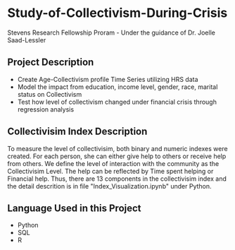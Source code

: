 # Study-of-Collectivism-During-Crisis
Stevens Research Fellowship Proram - Under the guidance of Dr. Joelle Saad-Lessler

## Project Description
* Create Age-Collectivism profile Time Series utilizing HRS data
* Model the impact from education, income level, gender, race, marital status on Collectivism
* Test how level of collectivism changed under financial crisis through regression analysis

## Collectivisim Index Description
To measure the level of collectivisim, both binary and numeric indexes were created. For each person, she can either give help to others or receive help from others. We define the level of interaction with the community as the Collectivisim Level. The help can be reflected by Time spent helping or Financial help. Thus, there are 13 components in the collectivisim index and the detail descrition is in file "Index_Visualization.ipynb" under Python.

## Language Used in this Project 
* Python
* SQL
* R
